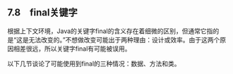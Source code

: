 ## 7.8　final关键字

根据上下文环境，Java的关键字final的含义存在着细微的区别，但通常它指的是“这是无法改变的。”不想做改变可能出于两种理由：设计或效率。由于这两个原因相差很远，所以关键字final有可能被误用。

以下几节谈论了可能使用到final的三种情况：数据、方法和类。